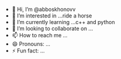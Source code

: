 - 👋 Hi, I’m @abboskhonovv
- 👀 I’m interested in ...ride a horse 
- 🌱 I’m currently learning ...c++ and python 
- 💞️ I’m looking to collaborate on ...
- 📫 How to reach me ...
- 😄 Pronouns: ...
- ⚡ Fun fact: ...

<!---
abboskhonovv/abboskhonovv is a ✨ special ✨ repository because its `README.md` (this file) appears on your GitHub profile.
You can click the Preview link to take a look at your changes.
--->
